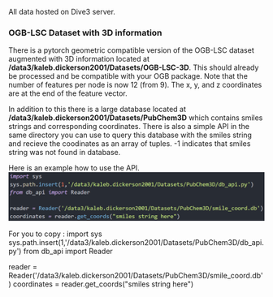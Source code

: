 All data hosted on Dive3 server.

### OGB-LSC Dataset with 3D information

There is a pytorch geometric compatible version of the OGB-LSC dataset augmented with 3D information located at **/data3/kaleb.dickerson2001/Datasets/OGB-LSC-3D**. This should already be processed and be compatible with your OGB package. Note that the number of features per node is now 12 (from 9). The x, y, and z coordinates are at the end of the feature vector.

In addition to this there is a large database located at **/data3/kaleb.dickerson2001/Datasets/PubChem3D** which contains smiles strings and corresponding coordinates. There is also a simple API in the same directory you can use to query this database with the smiles string and recieve the coodinates as an array of tuples. -1 indicates that smiles string was not found in database.

Here is an example how to use the API.
![alt text](images/example_api.png "Title")

For you to copy :
import sys
sys.path.insert(1,'/data3/kaleb.dickerson2001/Datasets/PubChem3D/db_api.py')
from db_api import Reader

reader = Reader('/data3/kaleb.dickerson2001/Datasets/PubChem3D/smile_coord.db')
coordinates = reader.get_coords("smiles string here")

